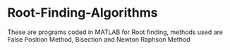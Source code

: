 # Root-Finding-Algorithms
These are programs coded in MATLAB for Root finding, methods used are False Position Method, Bisection and Newton Raphson Method
